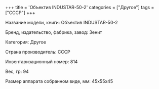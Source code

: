 +++
title = 'Объектив INDUSTAR-50-2'
categories = ["Другое"]
tags = ["СССР"]
+++

Название модели, книги: Объектив INDUSTAR-50-2

Бренд, издательство, фабрика, завод: Зенит

Категория: Другое

Страна производитель: СССР

Инвентаризационный номер: 814

Вес, гр: 94

Размер аппарата  собранном виде, мм: 45х55х45

